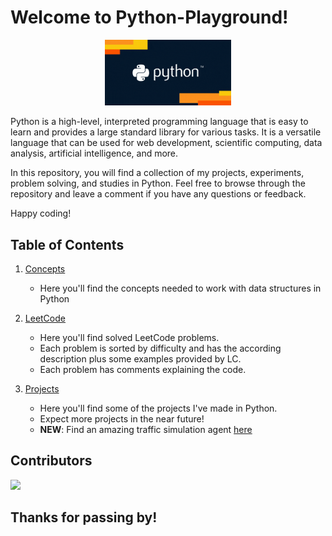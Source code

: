 # Welcome to Python-Playground!

<p align="center">
    <img src="https://github.com/Axel3246/Python-Playground/blob/main/ReadMe/py.gif" class="center" width="40%" height="40%">
</p>

Python is a high-level, interpreted programming language that is easy to learn and provides a large standard library for various tasks. It is a versatile language that can be used for web development, scientific computing, data analysis, artificial intelligence, and more.

In this repository, you will find a collection of my projects, experiments, problem solving, and studies in Python. Feel free to browse through the repository and leave a comment if you have any questions or feedback.

Happy coding! 

## Table of Contents

1. [Concepts](https://github.com/Axel3246/ProgrammingWPython/tree/main/Concepts)
    - Here you'll find the concepts needed to work with data structures in Python

2. [LeetCode](https://github.com/Axel3246/ProgrammingWPython/tree/main/LeetCode)
    - Here you'll find solved LeetCode problems.
    - Each problem is sorted by difficulty and has the according description plus some examples provided by LC.
    - Each problem has comments explaining the code.
3. [Projects](https://github.com/Axel3246/Python-Playground/tree/main/Projects)
    - Here you'll find some of the projects I've made in Python.
    - Expect more projects in the near future!
    - **NEW**: Find an amazing traffic simulation agent [here](https://github.com/Axel3246/Smart-TrafficAgent-TEC)

## Contributors

<a href="https://github.com/axel3246/Python-playground/graphs/contributors">
  <img src="https://contrib.rocks/image?repo=axel3246/Python-playground" />
</a>


## Thanks for passing by!
